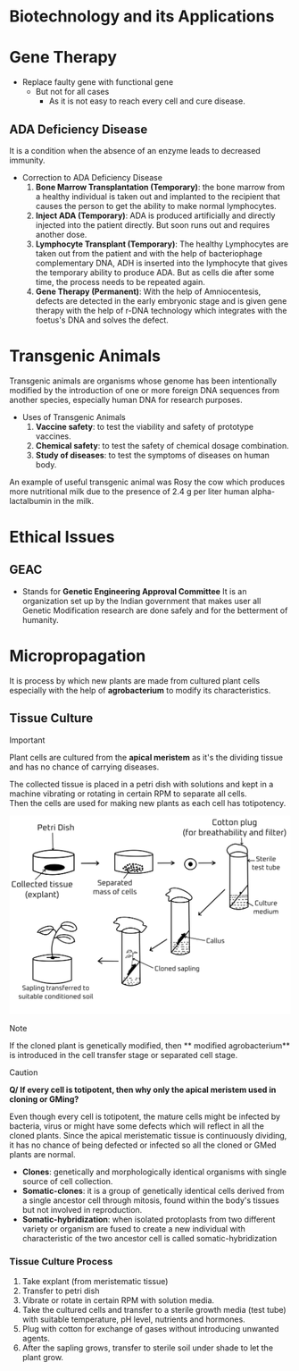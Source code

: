 # Biotechnology and its Applications 

# Gene Therapy 
- Replace faulty gene with functional gene 
    - But not for all cases 
        - As it is not easy to reach every cell and cure disease. 

## ADA Deficiency Disease
It is a condition when the absence of an enzyme leads to decreased immunity. 

- Correction to ADA Deficiency Disease
    1. **Bone Marrow Transplantation (Temporary)**: the bone marrow from a healthy individual is taken out and implanted to the recipient that causes the person to get the ability to make normal lymphocytes. 
    2. **Inject ADA (Temporary)**: ADA is produced artificially and directly injected into the patient directly. But soon runs out and requires another dose. 
    3. **Lymphocyte Transplant (Temporary)**: The healthy Lymphocytes are taken out from the patient and with the help of bacteriophage complementary DNA, ADH is inserted into the lymphocyte that gives the temporary ability to produce ADA. But as cells die after some time, the process needs to be repeated again. 
    4. **Gene Therapy (Permanent)**: With the help of Amniocentesis, defects are detected in the early embryonic stage and is given gene therapy with the help of r-DNA technology which integrates with the foetus's DNA and solves the defect. 

# Transgenic Animals 
Transgenic animals are organisms whose genome has been intentionally modified by the introduction of one or more foreign DNA sequences from another species, especially human DNA for research purposes. 

- Uses of Transgenic Animals 
    1. **Vaccine safety**: to test the viability and safety of prototype vaccines.
    2. **Chemical safety**: to test the safety of chemical dosage combination. 
    3. **Study of diseases**: to test the symptoms of diseases on human body. 

An example of useful transgenic animal was Rosy the cow which produces more nutritional milk due to the presence of 2.4 g per liter human alpha-lactalbumin in the milk. 

# Ethical Issues
## GEAC 
- Stands for **Genetic Engineering Approval Committee**
It is an organization set up by the Indian government that makes user all Genetic Modification research are done safely and for the betterment of humanity. 

# Micropropagation
It is process by which new plants are made from cultured plant cells especially with the help of **agrobacterium** to modify its characteristics. 

## Tissue Culture
> [!IMPORTANT]
> Plant cells are cultured from the **apical meristem** as it's the dividing tissue and has no chance of carrying diseases. 

The collected tissue is placed in a petri dish with solutions and kept in a machine vibrating or rotating in certain RPM to separate all cells.  
Then the cells are used for making new plants as each cell has totipotency. 

<img src="../diagram/ch10/plant-cloning.jpg">

> [!NOTE]
> If the cloned plant is genetically modified, then ** modified agrobacterium** is introduced in the cell transfer stage or separated cell stage. 

> [!CAUTION]
> **Q/ If every cell is totipotent, then why only the apical meristem used in cloning or GMing?** 
>
> Even though every cell is totipotent, the mature cells might be infected by bacteria, virus or might have some defects which will reflect in all the cloned plants. Since the apical meristematic tissue is continuously dividing, it has no chance of being defected or infected so all the cloned or GMed plants are normal. 

- **Clones**: genetically and morphologically identical organisms with single source of cell collection. 
- **Somatic-clones**: it is a group of genetically identical cells derived from a single ancestor cell through mitosis, found within the body's tissues but not involved in reproduction.
- **Somatic-hybridization**: when isolated protoplasts from two different variety or organism are fused to create a new individual with characteristic of the two ancestor cell is called somatic-hybridization

### Tissue Culture Process
1. Take explant (from meristematic tissue)
2. Transfer to petri dish
3. Vibrate or rotate in certain RPM with solution media. 
4. Take the cultured cells and transfer to a sterile growth media (test tube) with suitable temperature, pH level, nutrients and hormones.
5. Plug with cotton for exchange of gases without introducing unwanted agents.
6. After the sapling grows, transfer to sterile soil under shade to let the plant grow. 